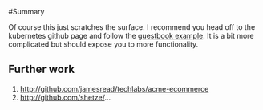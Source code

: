 #Summary

Of course this just scratches the surface. I recommend you head off to the kubernetes github page and follow the [guestbook example](https://github.com/GoogleCloudPlatform/kubernetes/tree/754a2a8305c812121c3845d8293efdd819b6a704/examples/guestbook-go). It is a bit more complicated but should expose you to more functionality.

## Further work

1. http://github.com/jamesread/techlabs/acme-ecommerce
1. http://github.com/shetze/...
